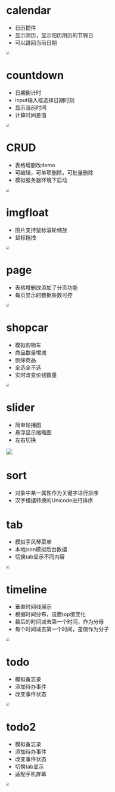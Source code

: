 # calendar
- 日历插件
- 显示阴历，显示阳历阴历的节假日
- 可以跳回当前日期
<img src="./readmeimg/img001.png" style="zoom:50%;">

# countdown
- 日期倒计时
- input输入框选择日期时刻
- 显示当前时间
- 计算时间差值
<img src="./readmeimg/img009.png" style="zoom:50%;">

# CRUD
- 表格增删改demo
- 可编辑，可单项删除，可批量删除
- 模拟服务器环境下启动
<img src="./readmeimg/img002.png" style="zoom:50%;">

# imgfloat
- 图片支持鼠标滚轮缩放
- 鼠标拖拽
<img src="./readmeimg/img003.png" style="zoom:50%;">

# page
- 表格增删改添加了分页功能
- 每页显示的数据条数可控
<img src="./readmeimg/img010.png" style="zoom:50%;">

# shopcar
- 模拟购物车
- 商品数量增减
- 删除商品
- 全选全不选
- 实时改变价钱数量
<img src="./readmeimg/img004.png" style="zoom:50%;">

# slider
- 简单轮播图
- 悬浮显示缩略图
- 左右切换
<img src="./readmeimg/img008.png" style="zoom:100%;">

# sort
- 对象中某一属性作为关键字进行排序
- 汉字根据转换的Unicode进行排序

# tab
- 模拟手风琴菜单
- 本地json模拟后台数据
- 切换tab显示不同内容
<img src="./readmeimg/img007.png" style="zoom:50%;">

# timeline
- 垂直时间线展示
- 根据时间分布，设置top值变化
- 最后的时间减去第一个时间，作为分母
- 每个时间减去第一个时间，差值作为分子
<img src="./readmeimg/img011.png" style="zoom:50%;">

# todo
- 模拟备忘录
- 添加待办事件
- 改变事件状态
<img src="./readmeimg/img005.png" style="zoom:50%;">

# todo2
- 模拟备忘录
- 添加待办事件
- 改变事件状态
- 切换tab显示
- 适配手机屏幕
<img src="./readmeimg/img006.png" style="zoom:50%;">

